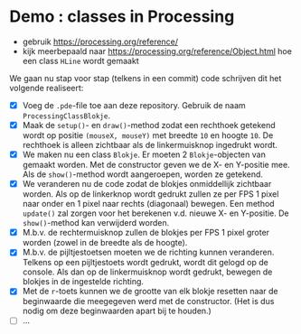 # Demo : classes in Processing

- gebruik https://processing.org/reference/
- kijk meerbepaald naar https://processing.org/reference/Object.html hoe een class `HLine` wordt gemaakt

We gaan nu stap voor stap (telkens in een commit) code schrijven dit het volgende realiseert:

- [x] Voeg de `.pde`-file toe aan deze repository. Gebruik de naam `ProcessingClassBlokje`.
- [x] Maak de `setup()`- en `draw()`-method zodat een rechthoek getekend wordt op positie `(mouseX, mouseY)` met breedte `10` en hoogte `10`. De rechthoek is alleen zichtbaar als de linkermuisknop ingedrukt wordt.
- [x] We maken nu een class `Blokje`. Er moeten 2 `Blokje`-objecten van gemaakt worden. Met de constructor geven we de X- en Y-positie mee. Als de `show()`-method wordt aangeroepen, worden ze getekend.
- [x] We veranderen nu de code zodat de blokjes onmiddellijk zichtbaar worden. Als op de linkerknop wordt gedrukt zullen ze per FPS 1 pixel naar onder en 1 pixel naar rechts (diagonaal) bewegen. Een method `update()` zal zorgen voor het berekenen v.d. nieuwe X- en Y-positie. De `show()`-method kan verwijderd worden.
- [x] M.b.v. de rechtermuisknop zullen de blokjes per FPS 1 pixel groter worden (zowel in de breedte als de hoogte).
- [x] M.b.v. de pijltjestoetsen moeten we de richting kunnen veranderen. Telkens op een pijltjestoets wordt gedrukt, wordt dit gelogd op de console. Als dan op de linkermuisknop wordt gedrukt, bewegen de blokjes in de ingestelde richting.
- [x] Met de `r`-toets kunnen we de grootte van elk blokje resetten naar de beginwaarde die meegegeven werd met de constructor. (Het is dus nodig om deze beginwaarden apart bij te houden.)
- [ ] ...
